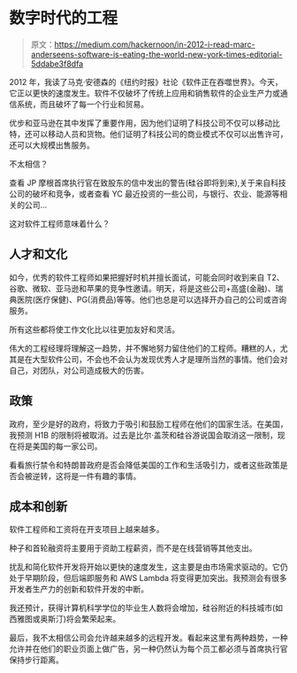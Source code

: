 # 数字时代的工程

> 原文：<https://medium.com/hackernoon/in-2012-i-read-marc-anderseens-software-is-eating-the-world-new-york-times-editorial-5ddabe3f8dfa>

2012 年，我读了马克·安德森的《纽约时报》社论《软件正在吞噬世界》。今天，它正以更快的速度发生。软件不仅破坏了传统上应用和销售软件的企业生产力或通信系统，而且破坏了每一个行业和贸易。

优步和亚马逊在其中发挥了重要作用，因为他们证明了科技公司不仅可以移动比特，还可以移动人员和货物。他们证明了科技公司的商业模式不仅可以出售许可，还可以大规模出售服务。

不太相信？

查看 JP 摩根首席执行官在致股东的信中发出的警告(硅谷即将到来),关于来自科技公司的破坏和竞争，或者查看 YC 最近投资的一些公司，与银行、农业、能源等相关的公司…

这对软件工程师意味着什么？

## 人才和文化

如今，优秀的软件工程师如果把握好时机并擅长面试，可能会同时收到来自 T2、谷歌、微软、亚马逊和苹果的竞争性邀请。明天，将是这些公司+高盛(金融)、瑞典医院(医疗保健)、PG(消费品)等等。他们也总是可以选择开办自己的公司或咨询服务。

所有这些都将使工作文化比以往更加友好和灵活。

伟大的工程经理将理解这一趋势，并不懈地努力留住他们的工程师。糟糕的人，尤其是在大型软件公司，不会也不会认为发现优秀人才是理所当然的事情。他们会对自己，对团队，对公司造成极大的伤害。

## 政策

政府，至少是好的政府，将致力于吸引和鼓励工程师在他们的国家生活。在美国，我预测 H1B 的限制将被取消。过去是比尔·盖茨和硅谷游说国会取消这一限制，现在将是美国的每一家公司。

看看旅行禁令和特朗普政府是否会降低美国的工作和生活吸引力，或者这些政策是否会被逆转，这将是一件有趣的事情。

## 成本和创新

软件工程师和工资将在开支项目上越来越多。

种子和首轮融资将主要用于资助工程薪资，而不是在线营销等其他支出。

扰乱和简化软件开发将开始以更快的速度发生，这主要是由市场需求驱动的。它仍处于早期阶段，但后端即服务和 AWS Lambda 将变得更加突出。我预测会有很多开发者生产力的创新和软件开发的中断。

我还预计，获得计算机科学学位的毕业生人数将会增加，硅谷附近的科技城市(如西雅图或奥斯汀)将会繁荣起来。

最后，我不太相信公司会允许越来越多的远程开发。看起来这里有两种趋势，一种允许并在他们的职业页面上做广告，另一种仍然认为每个员工都必须与首席执行官保持步行距离。